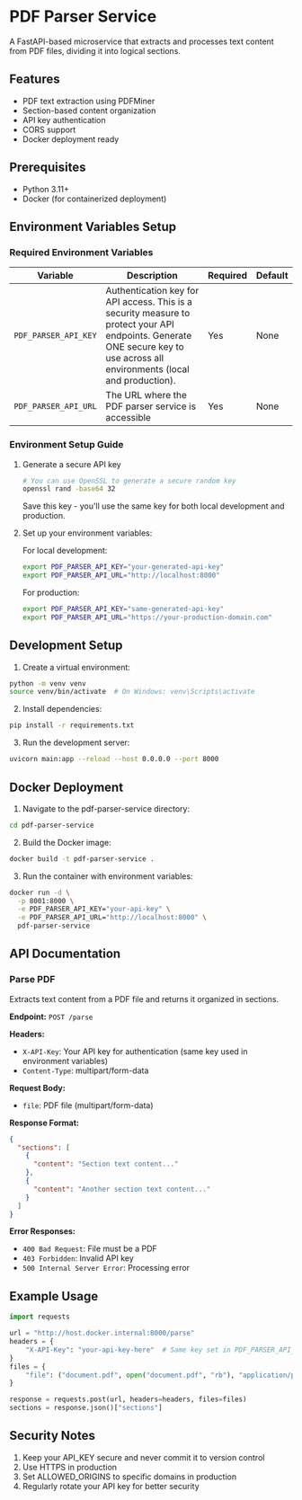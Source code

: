 # PDF Parser Service

A FastAPI-based microservice that extracts and processes text content from PDF files, dividing it into logical sections.

## Features

- PDF text extraction using PDFMiner
- Section-based content organization
- API key authentication
- CORS support
- Docker deployment ready

## Prerequisites

- Python 3.11+
- Docker (for containerized deployment)

## Environment Variables Setup

### Required Environment Variables

| Variable | Description | Required | Default |
|----------|-------------|----------|---------|
| `PDF_PARSER_API_KEY` | Authentication key for API access. This is a security measure to protect your API endpoints. Generate ONE secure key to use across all environments (local and production). | Yes | None |
| `PDF_PARSER_API_URL` | The URL where the PDF parser service is accessible | Yes | None |

### Environment Setup Guide

1. Generate a secure API key
   ```bash
   # You can use OpenSSL to generate a secure random key
   openssl rand -base64 32
   ```
   Save this key - you'll use the same key for both local development and production.

2. Set up your environment variables:

   For local development:
   ```bash
   export PDF_PARSER_API_KEY="your-generated-api-key"
   export PDF_PARSER_API_URL="http://localhost:8000"
   ```

   For production:
   ```bash
   export PDF_PARSER_API_KEY="same-generated-api-key"
   export PDF_PARSER_API_URL="https://your-production-domain.com"
   ```

## Development Setup

1. Create a virtual environment:
```bash
python -m venv venv
source venv/bin/activate  # On Windows: venv\Scripts\activate
```

2. Install dependencies:
```bash
pip install -r requirements.txt
```

3. Run the development server:
```bash
uvicorn main:app --reload --host 0.0.0.0 --port 8000
```

## Docker Deployment

1. Navigate to the pdf-parser-service directory:
```bash
cd pdf-parser-service
```

2. Build the Docker image:
```bash
docker build -t pdf-parser-service .
```

3. Run the container with environment variables:
```bash
docker run -d \
  -p 8001:8000 \
  -e PDF_PARSER_API_KEY="your-api-key" \
  -e PDF_PARSER_API_URL="http://localhost:8000" \
  pdf-parser-service
```

## API Documentation

### Parse PDF

Extracts text content from a PDF file and returns it organized in sections.

**Endpoint:** `POST /parse`

**Headers:**
- `X-API-Key`: Your API key for authentication (same key used in environment variables)
- `Content-Type`: multipart/form-data

**Request Body:**
- `file`: PDF file (multipart/form-data)

**Response Format:**
```json
{
  "sections": [
    {
      "content": "Section text content..."
    },
    {
      "content": "Another section text content..."
    }
  ]
}
```

**Error Responses:**
- `400 Bad Request`: File must be a PDF
- `403 Forbidden`: Invalid API key
- `500 Internal Server Error`: Processing error

## Example Usage

```python
import requests

url = "http://host.docker.internal:8000/parse"
headers = {
    "X-API-Key": "your-api-key-here"  # Same key set in PDF_PARSER_API_KEY environment variable
}
files = {
    "file": ("document.pdf", open("document.pdf", "rb"), "application/pdf")
}

response = requests.post(url, headers=headers, files=files)
sections = response.json()["sections"]
```

## Security Notes

1. Keep your API_KEY secure and never commit it to version control
2. Use HTTPS in production
3. Set ALLOWED_ORIGINS to specific domains in production
4. Regularly rotate your API key for better security
